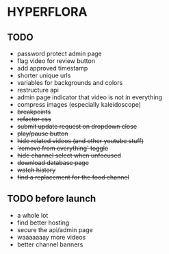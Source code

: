 # HYPERFLORA

## TODO
- password protect admin page
- flag video for review button
- add approved timestamp
- shorter unique urls
- variables for backgrounds and colors
- restructure api
- admin page indicator that video is not in everything
- compress images (especially kaleidoscope)
- ~~breakpoints~~
- ~~refactor css~~
- ~~submit update request on dropdown close~~
- ~~play/pause button~~
- ~~hide related videos (and other youtube stuff)~~
- ~~'remove from everything' toggle~~
- ~~hide channel select when unfocused~~
- ~~download database page~~
- ~~watch history~~
- ~~find a replacement for the food channel~~

## TODO before launch
- a whole lot
- find better hosting
- secure the api/admin page
- waaaaaaay more videos
- better channel banners

